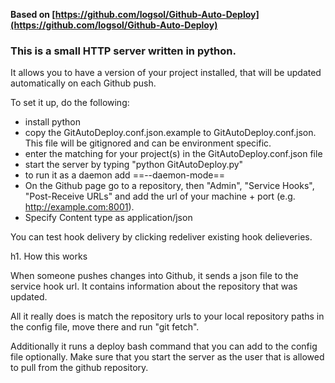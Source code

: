 

**Based on [https://github.com/logsol/Github-Auto-Deploy](https://github.com/logsol/Github-Auto-Deploy)**

### This is a small HTTP server written in python. 
It allows you to have a version of your project installed, that will be updated automatically on each Github push.

To set it up, do the following:
* install python
* copy the GitAutoDeploy.conf.json.example to GitAutoDeploy.conf.json. This file will be gitignored and can be environment specific.
* enter the matching for your project(s) in the GitAutoDeploy.conf.json file
* start the server by typing "python GitAutoDeploy.py" 
* to run it as a daemon add ==--daemon-mode==
* On the Github page go to a repository, then "Admin", "Service Hooks", 
"Post-Receive URLs" and add the url of your machine + port (e.g. http://example.com:8001).
* Specify Content type as application/json

You can test hook delivery by clicking redeliver existing hook delieveries.

h1. How this works

When someone pushes changes into Github, it sends a json file to the service hook url. 
It contains information about the repository that was updated.

All it really does is match the repository urls to your local repository paths in the config file, 
move there and run "git fetch".

Additionally it runs a deploy bash command that you can add to the config file optionally.
Make sure that you start the server as the user that is allowed to pull from the github repository.
